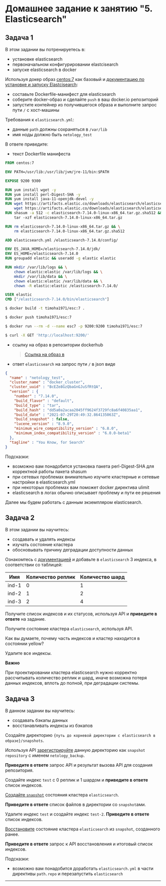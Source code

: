 # Домашнее задание к занятию "5. Elasticsearch"

## Задача 1

В этом задании вы потренируетесь в:
- установке elasticsearch
- первоначальном конфигурировании elastcisearch
- запуске elasticsearch в docker

Используя докер образ [centos:7](https://hub.docker.com/_/centos) как базовый и 
[документацию по установке и запуску Elastcisearch](https://www.elastic.co/guide/en/elasticsearch/reference/current/targz.html):

- составьте Dockerfile-манифест для elasticsearch
- соберите docker-образ и сделайте `push` в ваш docker.io репозиторий
- запустите контейнер из получившегося образа и выполните запрос пути `/` c хост-машины

Требования к `elasticsearch.yml`:
- данные `path` должны сохраняться в `/var/lib`
- имя ноды должно быть `netology_test`

В ответе приведите:
- текст Dockerfile манифеста
```dockerfile
FROM centos:7

ENV PATH=/usr/lib:/usr/lib/jvm/jre-11/bin:$PATH

EXPOSE 9200 9300

RUN yum install wget -y 
RUN yum install perl-Digest-SHA -y 
RUN yum install java-11-openjdk-devel -y 
RUN wget https://artifacts.elastic.co/downloads/elasticsearch/elasticsearch-7.14.0-linux-x86_64.tar.gz && \
    wget https://artifacts.elastic.co/downloads/elasticsearch/elasticsearch-7.14.0-linux-x86_64.tar.gz.sha512 
RUN shasum -a 512 -c elasticsearch-7.14.0-linux-x86_64.tar.gz.sha512 && \ 
    tar -xzf elasticsearch-7.14.0-linux-x86_64.tar.gz

RUN rm elasticsearch-7.14.0-linux-x86_64.tar.gz && \
    rm elasticsearch-7.14.0-linux-x86_64.tar.gz.sha512

ADD elasticsearch.yml /elasticsearch-7.14.0/config/

ENV ES_JAVA_HOME=/elasticsearch-7.14.0/jdk/
ENV ES_HOME=/elasticsearch-7.14.0
RUN groupadd elastic && useradd -g elastic elastic

RUN mkdir /var/lib/logs && \
    chown elastic:elastic /var/lib/logs && \
    mkdir /var/lib/data && \
    chown elastic:elastic /var/lib/data && \
    chown -R elastic:elastic /elasticsearch-7.14.0/

USER elastic
CMD ["/elasticsearch-7.14.0/bin/elasticsearch"]
```
```bash
$ docker build -t timoha1971/esc:7 .

$ docker push timoha1971/esc:7

$ docker run --rm -d --name esc7 -p 9200:9200 timoha1971/esc:7

$ curl -X GET 'http://localhost:9200/'
```
- ссылку на образ в репозитории dockerhub
  >[Ссылка на образ в](https://hub.docker.com/repository/docker/timoha1971/esc/general)

- ответ `elasticsearch` на запрос пути `/` в json виде
```json
{
  "name" : "netology_test",
  "cluster_name" : "docker_cluster",
  "cluster_uuid" : "BcEZe8GzQbaGnGJuSfRtQA",
  "version" : {
    "number" : "7.14.0",
    "build_flavor" : "default",
    "build_type" : "tar",
    "build_hash" : "dd5a0a2acaa2045ff9624f3729fc8a6f40835aa1",
    "build_date" : "2021-07-29T20:49:32.864135063Z",
    "build_snapshot" : false,
    "lucene_version" : "8.9.0",
    "minimum_wire_compatibility_version" : "6.8.0",
    "minimum_index_compatibility_version" : "6.0.0-beta1"
  },
  "tagline" : "You Know, for Search"
}
```

Подсказки:
- возможно вам понадобится установка пакета perl-Digest-SHA для корректной работы пакета shasum
- при сетевых проблемах внимательно изучите кластерные и сетевые настройки в elasticsearch.yml
- при некоторых проблемах вам поможет docker директива ulimit
- elasticsearch в логах обычно описывает проблему и пути ее решения

Далее мы будем работать с данным экземпляром elasticsearch.

## Задача 2

В этом задании вы научитесь:
- создавать и удалять индексы
- изучать состояние кластера
- обосновывать причину деградации доступности данных

Ознакомтесь с [документацией](https://www.elastic.co/guide/en/elasticsearch/reference/current/indices-create-index.html) 
и добавьте в `elasticsearch` 3 индекса, в соответствии со таблицей:

| Имя | Количество реплик | Количество шард |
|-----|-------------------|-----------------|
| ind-1| 0 | 1 |
| ind-2 | 1 | 2 |
| ind-3 | 2 | 4 |

Получите список индексов и их статусов, используя API и **приведите в ответе** на задание.

Получите состояние кластера `elasticsearch`, используя API.

Как вы думаете, почему часть индексов и кластер находится в состоянии yellow?

Удалите все индексы.

**Важно**

При проектировании кластера elasticsearch нужно корректно рассчитывать количество реплик и шард,
иначе возможна потеря данных индексов, вплоть до полной, при деградации системы.

## Задача 3

В данном задании вы научитесь:
- создавать бэкапы данных
- восстанавливать индексы из бэкапов

Создайте директорию `{путь до корневой директории с elasticsearch в образе}/snapshots`.

Используя API [зарегистрируйте](https://www.elastic.co/guide/en/elasticsearch/reference/current/snapshots-register-repository.html#snapshots-register-repository) 
данную директорию как `snapshot repository` c именем `netology_backup`.

**Приведите в ответе** запрос API и результат вызова API для создания репозитория.

Создайте индекс `test` с 0 реплик и 1 шардом и **приведите в ответе** список индексов.

[Создайте `snapshot`](https://www.elastic.co/guide/en/elasticsearch/reference/current/snapshots-take-snapshot.html) 
состояния кластера `elasticsearch`.

**Приведите в ответе** список файлов в директории со `snapshot`ами.

Удалите индекс `test` и создайте индекс `test-2`. **Приведите в ответе** список индексов.

[Восстановите](https://www.elastic.co/guide/en/elasticsearch/reference/current/snapshots-restore-snapshot.html) состояние
кластера `elasticsearch` из `snapshot`, созданного ранее. 

**Приведите в ответе** запрос к API восстановления и итоговый список индексов.

Подсказки:
- возможно вам понадобится доработать `elasticsearch.yml` в части директивы `path.repo` и перезапустить `elasticsearch`

---
